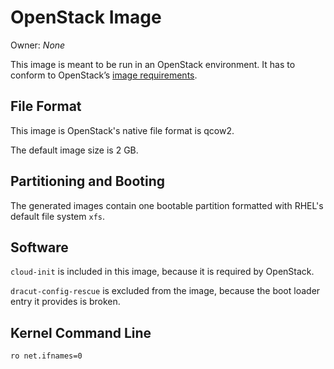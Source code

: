 # OpenStack Image

Owner: *None*

This image is meant to be run in an OpenStack environment. It has to conform to
OpenStack’s [image requirements][requirements].

## File Format

This image is OpenStack's native file format is qcow2.

The default image size is 2 GB.

## Partitioning and Booting

The generated images contain one bootable partition formatted with RHEL's
default file system `xfs`.

## Software

`cloud-init` is included in this image, because it is required by OpenStack.

`dracut-config-rescue` is excluded from the image, because the boot loader
entry it provides is broken.

## Kernel Command Line

`ro net.ifnames=0`


[requirements]: https://docs.openstack.org/image-guide/openstack-images.html
